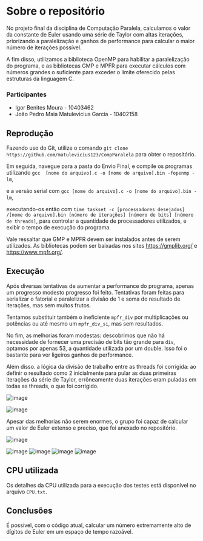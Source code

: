 # Sobre o repositório

No projeto final da disciplina de Computação Paralela, calculamos o valor da constante de Euler usando uma série de Taylor com altas iterações, priorizando a paralelização e ganhos de performance para calcular o maior número de iterações possível.


A fim disso, utilizamos a biblioteca OpenMP para habilitar a paralelização do programa, e as bibliotecas GMP e MPFR para executar cálculos com números grandes o suficiente para exceder o limite oferecido pelas estruturas da linguagem C.

### Participantes
- Igor Benites Moura - 10403462
- João Pedro Maia Matulevicius Garcia - 10402158

## Reprodução

Fazendo uso do Git, utilize o comando `git clone https://github.com/matulevicius123/CompParalela` para obter o repositório. 

Em seguida, navegue para a pasta do Envio Final, e compile os programas utilizando `gcc  [nome do arquivo].c -o [nome do arquivo].bin -fopenmp -lm`, 

e a versão serial com `gcc [nome do arquivo].c -o [nome do arquivo].bin -lm`, 

executando-os então com `time taskset -c [processadores desejados] /[nome do arquivo].bin [número de iterações] [número de bits] [número de threads]`, para controlar a quantidade de processadores utilizados, e exibir o tempo de execução do programa.

Vale ressaltar que GMP e MPFR devem ser instalados antes de serem utilizados. As bibliotecas podem ser baixadas nos sites https://gmplib.org/ e https://www.mpfr.org/.

## Execução

Após diversas tentativas de aumentar a performance do programa, apenas um progresso modesto progresso foi feito. Tentativas foram feitas para serializar o fatorial e paralelizar a divisão de 1 e soma do resultado de iterações, mas sem muitos frutos.

Tentamos substituir também o ineficiente `mpfr_div` por multiplicações ou potências ou até mesmo um `mpfr_div_si`, mas sem resultados. 

No fim, as melhorias foram modestas: descobrimos que não há necessidade de fornecer uma precisão de bits tão grande para `div`, optamos por apenas 53, a quantidade utilizada por um double. Isso foi o bastante para ver ligeiros ganhos de performance.

Além disso. a lógica da divisão de trabalho entre as threads foi corrigida: ao definir o resultado como 2 inicialmente para pular as duas primeiras iterações da série de Taylor, errôneamente duas iterações eram puladas em todas as threads, o que foi corrigido.

![image](https://github.com/matulevicius123/CompParalela/assets/142500460/be8291bb-ff8c-4c40-a009-33384e994427)

![image](https://github.com/matulevicius123/CompParalela/assets/142500460/ff5020b6-e985-457e-8b47-2274ce3e06af)

Apesar das melhorias não serem enormes, o grupo foi capaz de calcular um valor de Euler extenso e preciso, que foi anexado no repositório.

![image](https://github.com/matulevicius123/CompParalela/assets/142500460/04f319bb-904d-42ca-9037-bee3b7037137)




![image](https://github.com/matulevicius123/CompParalela/assets/142500460/10944d3f-faa2-4956-8fdb-728f8c06c887)
![image](https://github.com/matulevicius123/CompParalela/assets/142500460/216ee041-e4f4-4227-8b03-b919028822ca)
![image](https://github.com/matulevicius123/CompParalela/assets/142500460/22f568cf-b1ba-4a81-a980-1e3b1467ac99)
![image](https://github.com/matulevicius123/CompParalela/assets/142500460/9b37540b-6a54-48d0-ba94-813cea21f314)


## CPU utilizada

Os detalhes da CPU utilizada para a execução dos testes está disponível no arquivo `CPU.txt`.

## Conclusões

É possível, com o código atual, calcular um número extremamente alto de dígitos de Euler em um espaço de tempo razoável.
